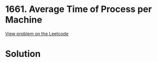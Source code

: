 # 1661. Average Time of Process per Machine

[View problem on the Leetcode](https://leetcode.com/problems/average-time-of-process-per-machine/)


# Solution

```sql

```

